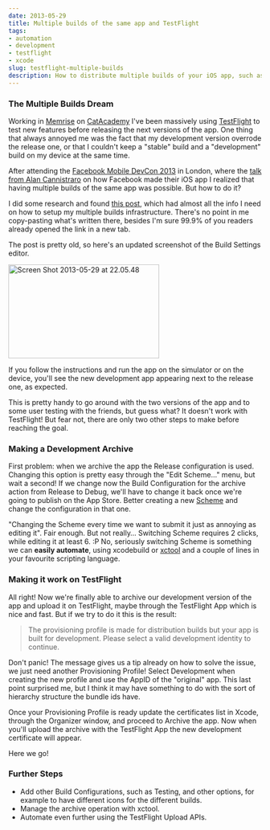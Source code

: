 ```yaml
---
date: 2013-05-29
title: Multiple builds of the same app and TestFlight
tags:
- automation
- development
- testflight
- xcode
slug: testflight-multiple-builds
description: How to distribute multiple builds of your iOS app, such as stable, QA and development builds, via TestFlight.
---
```

<h3>The Multiple Builds Dream</h3>

<p>Working in <a href="http://www.memrise.com">Memrise</a> on <a href="http://www.catacademy.com/">CatAcademy</a> I've been massively using <a href="https://testflightapp.com">TestFlight</a> to test new features before releasing the next versions of the app. One thing that always annoyed me was the fact that my development version overrode the release one, or that I couldn't keep a "stable" build and a "development" build on my device at the same time.</p>

<p>After attending the <a href="https://developers.facebook.com/events/mobiledevcon/london/">Facebook Mobile DevCon 2013</a> in London, where the <a href="https://www.youtube.com/watch?feature=player_embedded&amp;v=77aUV6ks4Ks">talk from Alan Cannistraro</a> on how Facebook made their iOS app I realized that having multiple builds of the same app was possible. But how to do it?</p>

<p>I did some research and found <a href="http://blog.chrismiles.info/2011/04/ios-dev-beta-production-builds.html">this post</a>, which had almost all the info I need on how to setup my multiple builds infrastructure. There's no point in me copy-pasting what's written there, besides I'm sure 99.9% of you readers already opened the link in a new tab.</p>

<p>The post is pretty old, so here's an updated screenshot of the Build Settings editor.</p>

<a href="http://amokafullofstuff.files.wordpress.com/2013/05/screen-shot-2013-05-29-at-22-05-48.png"><img src="http://amokafullofstuff.files.wordpress.com/2013/05/screen-shot-2013-05-29-at-22-05-48.png?w=300" alt="Screen Shot 2013-05-29 at 22.05.48" width="300" height="187" class="alignnone size-medium wp-image-100" /></a>

<p>If you follow the instructions and run the app on the simulator or on the device, you'll see the new development app appearing next to the release one, as expected.</p>

<p>This is pretty handy to go around with the two versions of the app and to some user testing with the friends, but guess what? It doesn't work with TestFlight! But fear not, there are only two other steps to make before reaching the goal.</p>

<h3>Making a Development Archive</h3>

<p>First problem: when we archive the app the Release configuration is used. Changing this option is pretty easy through the "Edit Scheme…" menu, but wait a second! If we change now the Build Configuration for the archive action from Release to Debug, we'll have to change it back once we're going to publish on the App Store.
Better creating a new <a href="http://developer.apple.com/library/ios/#featuredarticles/XcodeConcepts/Concept-Schemes.html" title="Xcode Scheme" target="_blank">Scheme</a> and change the configuration in that one.</p>

<p>"Changing the Scheme every time we want to submit it just as annoying as editing it". Fair enough. But not really… Switching Scheme requires 2 clicks, while editing it at least 6. :P No, seriously switching Scheme is something we can <strong>easily automate</strong>, using xcodebuild or <a href="https://github.com/facebook/xctool">xctool</a> and a couple of lines in your favourite scripting language.</p>

<h3>Making it work on TestFlight</h3>

<p>All right! Now we're finally able to archive our development version of the app and upload it on TestFlight, maybe through the TestFlight App which is nice and fast. But if we try to do it this is the result:</p>

>The provisioning profile is made for distribution builds but your app is built for development. Please select a valid development identity to continue.

<p>Don't panic! The message gives us a tip already on how to solve the issue, we just need another Provisioning Profile! Select Development when creating the new profile and use the AppID of the "original" app. This last point surprised me, but I think it may have something to do with the sort of hierarchy structure the bundle ids have.</p>

<p>Once your Provisioning Profile is ready update the certificates list in Xcode, through the Organizer window, and proceed to Archive the app. Now when you'll upload the archive with the TestFlight App the new development certificate will appear.</p>

<p>Here we go!</p>

<h3>Further Steps</h3>

<ul>
<li>Add other Build Configurations, such as Testing, and other options, for example to have different icons for the different builds.</li>
<li>Manage the archive operation with xctool.</li>
<li>Automate even further using the TestFlight Upload APIs.</li>
</ul>
